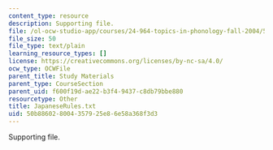 ```yaml
---
content_type: resource
description: Supporting file.
file: /ol-ocw-studio-app/courses/24-964-topics-in-phonology-fall-2004/50b886028004357925e86e58a368f3d3_JapaneseRules.txt
file_size: 50
file_type: text/plain
learning_resource_types: []
license: https://creativecommons.org/licenses/by-nc-sa/4.0/
ocw_type: OCWFile
parent_title: Study Materials
parent_type: CourseSection
parent_uid: f600f19d-ae22-b3f4-9437-c8db79bbe880
resourcetype: Other
title: JapaneseRules.txt
uid: 50b88602-8004-3579-25e8-6e58a368f3d3
---
```

Supporting file.